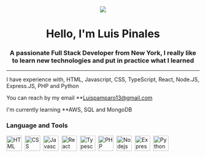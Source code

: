 <div id = "header"  align = "center">
<img src = "https://media.giphy.com/media/Ws6T5PN7wHv3cY8xy8/giphy.gif" width "200" /> 
<h1 align="center"> Hello, I'm Luis Pinales</h1>
<h3 align="center"> A passionate Full Stack Developer from New York, I really like to learn new technologies 
    and put in practice what I learned 
    
</h3>
</div>

---

I have experience with, HTML, Javascript, CSS, TypeScript, React, Node.JS, Express.JS, PHP and Python 

You can reach by my email **Luispamparo13@gmail.com

I'm currently learning **AWS, SQL and MongoDB 


<div align= "left">
<h3> Language and Tools</h3>

   
<div>
<img src = "https://logospng.org/download/html-5/logo-html-5-768.png" title="HTML5" alt="HTML"
width="40" height= "40"/>&nbsp;
<img src = "https://logospng.org/download/css-3/logo-css-3-768.png" title="CSS" alt="CSS"
width="40" height= "40"/>&nbsp;
<img src = "https://upload.wikimedia.org/wikipedia/commons/thumb/6/6a/JavaScript-logo.png/600px-JavaScript-logo.png?20120221235433" title="Javascript" alt="Javascript"
width="40" height= "40"/>&nbsp;
<img src = "https://cdn.freebiesupply.com/logos/large/2x/react-1-logo-png-transparent.png" title="React" alt="React"
width="40" height= "40"/>&nbsp;
<img src = "https://upload.wikimedia.org/wikipedia/commons/thumb/4/4c/Typescript_logo_2020.svg/1024px-Typescript_logo_2020.svg.png" title="Typescript" alt="Typescript"
width="40" height= "40"/>&nbsp;
<img src = "https://cdn.freebiesupply.com/logos/large/2x/php-1-logo-png-transparent.png" title="PHP" alt="PHP"
width="40" height= "40"/>&nbsp;
<img src = "https://logospng.org/download/node-js/logo-node-js-1024.png" title="Nodejs" alt="Nodejs"
width="40" height= "40"/>&nbsp;
<img src = "https://w7.pngwing.com/pngs/545/451/png-transparent-node-js-express-js-javascript-solution-stack-web-application-others-angle-text-rectangle-thumbnail.png" title="ExpressJS" alt="ExpressJS"
width="40" height= "40"/>&nbsp;
<img src = "https://upload.wikimedia.org/wikipedia/commons/thumb/c/c3/Python-logo-notext.svg/1869px-Python-logo-notext.svg.png" title="Python" alt="Python"
width="40" height= "40"/>&nbsp;
</div> 

</div>
